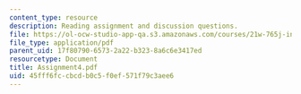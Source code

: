```yaml
---
content_type: resource
description: Reading assignment and discussion questions.
file: https://ol-ocw-studio-app-qa.s3.amazonaws.com/courses/21w-765j-interactive-and-non-linear-narrative-theory-and-practice-spring-2004/45fff6fccbcdb0c5f0ef571f79c3aee6_Assignment4.pdf
file_type: application/pdf
parent_uid: 17f80790-6573-2a22-b323-8a6c6e3417ed
resourcetype: Document
title: Assignment4.pdf
uid: 45fff6fc-cbcd-b0c5-f0ef-571f79c3aee6
---
```

